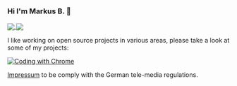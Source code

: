 ### Hi I'm Markus B. 👋

<a href="https://github.com/anuraghazra/github-readme-stats">
  <img align="center" src="https://github-readme-stats.vercel.app/api?username=MarkusBordihn&show_icons=true" />
</a>
<a href="https://github.com/anuraghazra/convoychat">
  <img align="center" src="https://github-readme-stats.vercel.app/api/top-langs/?username=MarkusBordihn&layout=compact" />
</a>

I like working on open source projects in various areas, please take a look at some of my projects:

[![Coding with Chrome](https://github-readme-stats.vercel.app/api/pin/?username=MarkusBordihn&repo=coding-with-chrome)](https://github.com/google/coding-with-chrome)

<!--
**MarkusBordihn/MarkusBordihn** is a ✨ _special_ ✨ repository because its `README.md` (this file) appears on your GitHub profile.

Here are some ideas to get you started:

- 🔭 I’m currently working on ...
- 🌱 I’m currently learning ...
- 👯 I’m looking to collaborate on ...
- 🤔 I’m looking for help with ...
- 💬 Ask me about ...
- 📫 How to reach me: ...
- 😄 Pronouns: ...
- ⚡ Fun fact: ...
-->



[Impressum](https://github.com/MarkusBordihn/Impressum) to be comply with the German tele-media regulations.
